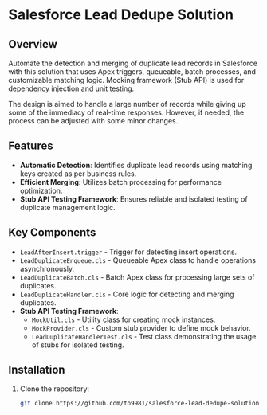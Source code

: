 # Salesforce Lead Dedupe Solution

## Overview

Automate the detection and merging of duplicate lead records in Salesforce with this solution that uses Apex triggers, queueable, batch processes, and customizable matching logic. Mocking framework (Stub API) is used for dependency injection and unit testing.

The design is aimed to handle a large number of records while giving up some of the immediacy of real-time responses. However, if needed, the process can be adjusted with some minor changes.

## Features

-   **Automatic Detection**: Identifies duplicate lead records using matching keys created as per business rules.
-   **Efficient Merging**: Utilizes batch processing for performance optimization.
-   **Stub API Testing Framework**: Ensures reliable and isolated testing of duplicate management logic.

## Key Components

-   `LeadAfterInsert.trigger` - Trigger for detecting insert operations.
-   `LeadDuplicateEnqueue.cls` - Queueable Apex class to handle operations asynchronously.
-   `LeadDuplicateBatch.cls` - Batch Apex class for processing large sets of duplicates.
-   `LeadDuplicateHandler.cls` - Core logic for detecting and merging duplicates.
-   **Stub API Testing Framework**:
    -   `MockUtil.cls` - Utility class for creating mock instances.
    -   `MockProvider.cls` - Custom stub provider to define mock behavior.
    -   `LeadDuplicateHandlerTest.cls` - Test class demonstrating the usage of stubs for isolated testing.

## Installation

1. Clone the repository:
    ```bash
    git clone https://github.com/to9981/salesforce-lead-dedupe-solution.git
    ```
